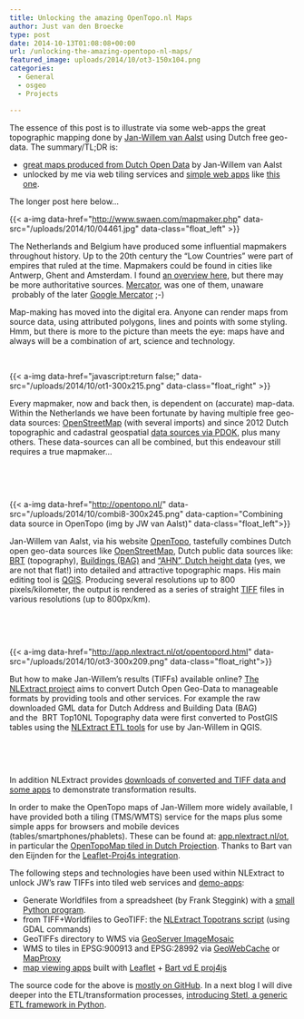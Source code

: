 ```yaml
---
title: Unlocking the amazing OpenTopo.nl Maps
author: Just van den Broecke
type: post
date: 2014-10-13T01:08:08+00:00
url: /unlocking-the-amazing-opentopo-nl-maps/
featured_image: uploads/2014/10/ot3-150x104.png
categories:
  - General
  - osgeo
  - Projects

---
```

The essence of this post is to illustrate via some web-apps the great topographic mapping done by [Jan-Willem van Aalst][10] using Dutch free geo-data. The summary/TL;DR is:

  * [great maps produced from Dutch Open Data][1] by Jan-Willem van Aalst
  * unlocked by me via web tiling services and [simple web apps][2] like [this one][3].

The longer post here below&#8230;

{{< a-img data-href="http://www.swaen.com/mapmaker.php" data-src="/uploads/2014/10/04461.jpg" data-class="float_left" >}}

The Netherlands and Belgium have produced some influential mapmakers throughout history. Up to the 20th century the &#8220;Low Countries&#8221; were part of empires that ruled at the time. Mapmakers could be found in cities like Antwerp, Ghent and Amsterdam. I found [an overview here][4], but there may be more authoritative sources. [Mercator][11], was one of them, unaware  probably of the later [Google Mercator][12] ;-)

Map-making has moved into the digital era. Anyone can render maps from source data, using attributed polygons, lines and points with some styling. Hmm, but there is more to the picture than meets the eye: maps have and always will be a combination of art, science and technology.

&nbsp;

{{< a-img data-href="javascript:return false;" data-src="/uploads/2014/10/ot1-300x215.png" data-class="float_right" >}}

Every mapmaker, now and back then, is dependent on (accurate) map-data. Within the Netherlands we have been fortunate by having multiple free geo-data sources: [OpenStreetMap][6] (with several imports) and since 2012 Dutch topographic and cadastral geospatial [data sources via PDOK][13], plus many others. These data-sources can all be combined, but this endeavour still requires a true mapmaker&#8230;

&nbsp;

&nbsp;

{{< a-img data-href="http://opentopo.nl/" data-src="/uploads/2014/10/combi8-300x245.png" data-caption="Combining data source in OpenTopo (img by JW van Aalst)" data-class="float_left">}}
<!--
<div id="attachment_397" style="width: 310px" class="wp-caption alignleft">
  <a href="http://opentopo.nl/"><img aria-describedby="caption-attachment-397" loading="lazy" class="wp-image-397 size-medium" src="uploads/2014/10/combi8-300x245.png" alt="Combining data source in OpenTopo (img by JW van Aalst)" width="300" height="245" srcset="https://justobjects.nl/wp-content/uploads/2014/10/combi8-300x245.png 300w, https://justobjects.nl/wp-content/uploads/2014/10/combi8-183x150.png 183w, https://justobjects.nl/wp-content/uploads/2014/10/combi8-150x122.png 150w, https://justobjects.nl/wp-content/uploads/2014/10/combi8.png 600w" sizes="(max-width: 300px) 100vw, 300px" /></a>

  <p id="caption-attachment-397" class="wp-caption-text">
    Combining data source in OpenTopo (img by JW van Aalst)
  </p>
</div>
-->

Jan-Willem van Aalst, via his website [OpenTopo][1], tastefully combines Dutch open geo-data sources like [OpenStreetMap][14], Dutch public data sources like: [BRT][15] (topography), [Buildings (BAG)][16] and [&#8220;AHN&#8221;, Dutch height data][17] (yes, we are not that flat!) into detailed and attractive topographic maps. His main editing tool is [QGIS][18]. Producing several resolutions up to 800 pixels/kilometer, the output is rendered as a series of straight [TIFF][19] files in various resolutions (up to 800px/km).

&nbsp;

&nbsp;

{{< a-img data-href="http://app.nlextract.nl/ot/opentopord.html" data-src="/uploads/2014/10/ot3-300x209.png" data-class="float_right">}}

But how to make Jan-Willem&#8217;s results (TIFFs) available online? [The NLExtract project][7] aims to convert Dutch Open Geo-Data to manageable formats by providing tools and other services. For example the raw downloaded GML data for Dutch Address and Building Data (BAG) and the  BRT Top10NL Topography data were first converted to PostGIS tables using the [NLExtract ETL tools][20] for use by Jan-Willem in QGIS.

&nbsp;

&nbsp;

In addition NLExtract provides [downloads of converted and TIFF data and some apps][8] to demonstrate transformation results.

In order to make the OpenTopo maps of Jan-Willem more widely available, I have provided both a tiling (TMS/WMTS) service for the maps plus some simple apps for browsers and mobile devices (tables/smartphones/phablets). These can be found at: [app.nlextract.nl/ot][2], in particular the [OpenTopoMap tiled in Dutch Projection][3]. Thanks to Bart van den Eijnden for the [Leaflet-Proj4s integration][21].

The following steps and technologies have been used within NLExtract to unlock JW&#8217;s raw TIFFs into tiled web services and [demo-apps][2]:

  * Generate Worldfiles from a spreadsheet (by Frank Steggink) with a [small Python program][9].
  * from TIFF+Worldfiles to GeoTIFF: the [NLExtract Topotrans script][22] (using GDAL commands)
  * GeoTIFFs directory to WMS via [GeoServer ImageMosaic][23]
  * WMS to tiles in EPSG:900913 and EPSG:28992 via [GeoWebCache][24] or [MapProxy][25]
  * [map viewing apps][2] built with [Leaflet][26] + [Bart vd E proj4js][21]

The source code for the above is [mostly on GitHub][9]. In a next blog I will dive deeper into the ETL/transformation processes, [introducing Stetl, a generic ETL framework in Python][27].

 [1]: http://opentopo.nl/
 [2]: http://app.nlextract.nl/ot/
 [3]: http://app.nlextract.nl/ot/opentopord.html
 [4]: http://www.swaen.com/mapmaker.php
 [5]: uploads/2014/10/ot1.png
 [6]: http://www.openstreetmap.nl/
 [7]: http://www.nlextract.nl/
 [8]: http://data.nlextract.nl/
 [9]: https://github.com/opengeogroep/NLExtract/tree/master/opentopo/src
 [10]: http://www.imergis.nl/asp/44.asp
 [11]: https://en.wikipedia.org/wiki/Gerardus_Mercator
 [12]: http://spatialreference.org/ref/sr-org/6627/
 [13]: https://www.pdok.nl/nl/producten/downloaden-van-data-pdok
 [14]: http://www.openstreetmap.org/
 [15]: http://nl.wikipedia.org/wiki/Basisregistratie_Topografie
 [16]: http://www.kadaster.nl/bag
 [17]: http://www.ahn.nl/
 [18]: http://www.qgis.org/
 [19]: http://en.wikipedia.org/wiki/Tagged_Image_File_Format
 [20]: http://docs.nlextract.nl/en/latest/
 [21]: https://github.com/bartvde/PDOK-Leaflet

 [22]: https://github.com/opengeogroep/NLExtract/blob/master/opentopo/bin/topotrans.sh
 [23]: http://docs.geoserver.org/stable/en/user/data/raster/imagemosaic.html
 [24]: http://geowebcache.org/
 [25]: http://mapproxy.org/
 [26]: http://leafletjs.com/
 [27]: http://www.stetl.org
